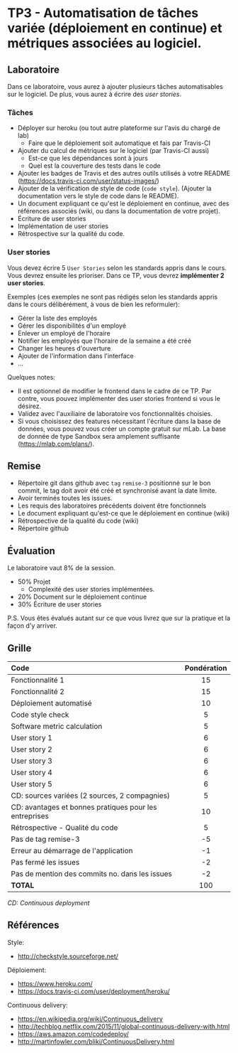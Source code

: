 # TP3 - Automatisation de tâches variée (déploiement en continue) et métriques associées au logiciel.


## Laboratoire

Dans ce laboratoire, vous aurez à ajouter plusieurs tâches automatisables sur le logiciel. De plus, vous aurez à écrire des *user stories*.

### Tâches

- Déployer sur heroku (ou tout autre plateforme sur l'avis du chargé de lab)
  - Faire que le déploiement soit automatique et fais par Travis-CI
- Ajouter du calcul de métriques sur le logiciel (par Travis-CI aussi)
  - Est-ce que les dépendances sont à jours
  - Quel est la couverture des tests dans le code
- Ajouter les badges de Travis et des autres outils utilisés à votre README (https://docs.travis-ci.com/user/status-images/)
- Ajouter de la vérification de style de code (`code style`). (Ajouter la documentation vers le style de code dans le README).
- Un document expliquant ce qu'est le déploiement en continue, avec des références associés (wiki, ou dans la documentation de votre projet).
- Écriture de user stories
- Implémentation de user stories
- Rétrospective sur la qualité du code. 

### User stories

Vous devez écrire 5 `User Stories` selon les standards appris dans le cours.
Vous devrez ensuite les prioriser. Dans ce TP, vous devrez **implémenter 2 user stories**.

Exemples (ces exemples ne sont pas rédigés selon les standards appris dans le cours délibérément, à vous de bien les reformuler):

- Gérer la liste des employés
- Gérer les disponibilités d'un employé
- Enlever un employé de l'horaire
- Notifier les employés que l'horaire de la semaine a été créé
- Changer les heures d'ouverture
- Ajouter de l'information dans l'interface
- ...

Quelques notes:

- Il est optionnel de modifier le frontend dans le cadre de ce TP. Par contre, vous pouvez implémenter des user stories frontend si vous le désirez.
- Validez avec l'auxiliaire de laboratoire vos fonctionnalités choisies.
- Si vous choisissez des features nécessitant l'écriture dans la base de données, vous pouvez vous créer un compte gratuit sur mLab.
  La base de donnée de type Sandbox sera amplement suffisante (https://mlab.com/plans/).

## Remise

- Répertoire git dans github avec `tag` `remise-3` positionné sur le bon commit,
    le tag doit avoir été créé et synchronisé avant la date limite.
- Avoir terminés toutes les issues.
- Les requis des laboratoires précédents doivent être fonctionnels
- Le document expliquant qu'est-ce que le déploiement en continue (wiki)
- Rétrospective de la qualité du code (wiki)
- Répertoire github

## Évaluation

Le laboratoire vaut 8% de la session.

- 50% Projet
  - Complexité des user stories implémentées.
- 20% Document sur le déploiement continue
- 30% Écriture de user stories

P.S. Vous êtes évalués autant sur ce que vous livrez que sur la pratique et la façon
d'y arriver.

## Grille

| Code | Pondération |
|:-|:-:|
| Fonctionnalité 1 | 15 |
| Fonctionnalité 2 | 15 |
| Déploiement automatisé | 10 |
| Code style check | 5 |
| Software metric calculation | 5 |
| User story 1 | 6 |
| User story 2 | 6 |
| User story 3 | 6 |
| User story 4 | 6 |
| User story 5 | 6 |
| CD: sources variées (2 sources, 2 compagnies) | 5 |
| CD: avantages et bonnes pratiques pour les entreprises | 10 |
| Rétrospective - Qualité du code | 5 |
| Pas de tag remise-3 | -5 |
| Erreur au démarrage de l'application | -1 |
| Pas fermé les issues | -2 |
| Pas de mention des commits no. dans les issues | -2 |
| **TOTAL** | 100 |

_CD: Continuous deployment_

## Références

Style:
- http://checkstyle.sourceforge.net/

Déploiement:
- https://www.heroku.com/
- https://docs.travis-ci.com/user/deployment/heroku/

Continuous delivery:
- https://en.wikipedia.org/wiki/Continuous_delivery
- http://techblog.netflix.com/2015/11/global-continuous-delivery-with.html
- https://aws.amazon.com/codedeploy/
- http://martinfowler.com/bliki/ContinuousDelivery.html
